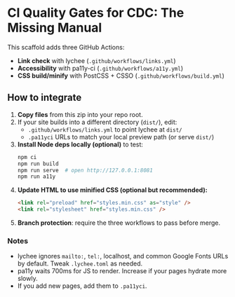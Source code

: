 # CI Quality Gates for CDC: The Missing Manual

This scaffold adds three GitHub Actions:

- **Link check** with lychee (`.github/workflows/links.yml`)
- **Accessibility** with pa11y-ci (`.github/workflows/a11y.yml`)
- **CSS build/minify** with PostCSS + CSSO (`.github/workflows/build.yml`)

## How to integrate

1. **Copy files** from this zip into your repo root.
2. If your site builds into a different directory (`dist/`), edit:
   - `.github/workflows/links.yml` to point lychee at `dist/`
   - `.pa11yci` URLs to match your local preview path (or serve `dist/`)
3. **Install Node deps locally (optional)** to test:
   ```bash
   npm ci
   npm run build
   npm run serve  # open http://127.0.0.1:8081
   npm run a11y
   ```
4. **Update HTML to use minified CSS (optional but recommended):**
   ```html
   <link rel="preload" href="styles.min.css" as="style" />
   <link rel="stylesheet" href="styles.min.css" />
   ```
5. **Branch protection**: require the three workflows to pass before merge.

### Notes

- lychee ignores `mailto:`, `tel:`, localhost, and common Google Fonts URLs by default. Tweak `.lychee.toml` as needed.
- pa11y waits 700ms for JS to render. Increase if your pages hydrate more slowly.
- If you add new pages, add them to `.pa11yci`.
